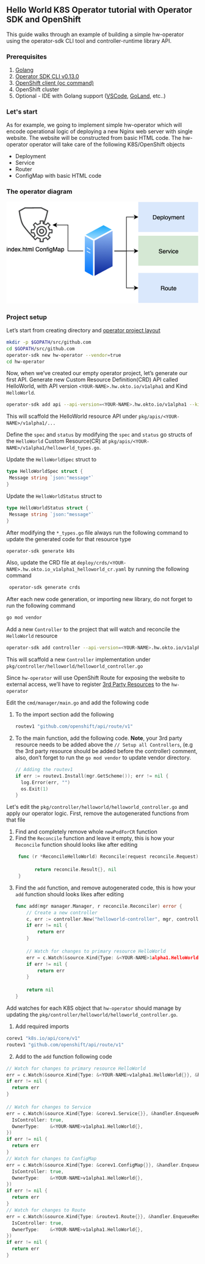 ## Hello World K8S Operator tutorial with Operator SDK and OpenShift

This guide walks through an example of building a simple hw-operator using the operator-sdk CLI tool and controller-runtime library API.

### Prerequisites 
1. [Golang](https://golang.org/doc/install) 
2. [Operator SDK CLI v0.13.0](https://github.com/operator-framework/operator-sdk/releases/tag/v0.13.0)
3. [OpenShift client (oc command)](https://mirror.openshift.com/pub/openshift-v4/clients/ocp/latest/)
4. OpenShift cluster
5. Optional - IDE with Golang support ([VSCode](https://code.visualstudio.com/download), [GoLand](https://www.jetbrains.com/go), etc..)


### Let's start

As for example, we going to implement simple hw-operator which will encode operational logic of deploying a new Nginx web server with single website. The website will be constructed from basic HTML code.
The hw-operator operator will take care of the following K8S/OpenShift objects
* Deployment
* Service
* Router
* ConfigMap with basic HTML code

### The operator diagram

![diagram](hw-operator-diagram.png)

### Project setup 
Let’s start from creating directory and [operator project layout](https://github.com/operator-framework/operator-sdk/blob/master/doc/project_layout.md)

```bash
mkdir -p $GOPATH/src/github.com
cd $GOPATH/src/github.com
operator-sdk new hw-operator --vendor=true
cd hw-operator
```

Now, when we’ve created our empty operator project, let’s generate our first API. 
Generate new Custom Resource Definition(CRD) API called HelloWorld, 
with API version `<YOUR-NAME>.hw.okto.io/v1alpha1` and Kind `HelloWorld`.

```bash
operator-sdk add api --api-version=<YOUR-NAME>.hw.okto.io/v1alpha1 --kind=HelloWorld
```
This will scaffold the HelloWorld resource API under `pkg/apis/<YOUR-NAME>/v1alpha1/...`

Define the `spec` and `status` by modifying the `spec` and `status` go structs of the `HelloWorld` Custom Resource(CR) at `pkg/apis/<YOUR-NAME>/v1alpha1/helloworld_types.go`.

Update the `HelloWorldSpec` struct to

```go
type HelloWorldSpec struct {
 Message string `json:"message"`
}
```

Update the `HelloWorldStatus` struct to

```go
type HelloWorldStatus struct {
 Message string `json:"message"`
}
```

After modifying the `*_types.go` file always run the following command to update the generated code for that resource type

```bash
operator-sdk generate k8s
```

Also, update the CRD file at `deploy/crds/<YOUR-NAME>.hw.okto.io_v1alpha1_helloworld_cr.yaml` by running the following command
```bash
 operator-sdk generate crds
``` 

After each new code generation, or importing new library, do not forget to run the following command
```bash
go mod vendor
```

Add a new `Controller` to the project that will watch and reconcile the `HelloWorld` resource 
```bash
operator-sdk add controller --api-version=<YOUR-NAME>.hw.okto.io/v1alpha1 --kind=HelloWorld
```
This will scaffold a new `Controller` implementation under `pkg/controller/helloworld/helloworld_controller.go`

Since `hw-operator` will use OpenShift Route for exposing the website to external access, we’ll have to register [3rd Party Resources](https://github.com/operator-framework/operator-sdk/blob/master/doc/user-guide.md#adding-3rd-party-resources-to-your-operator) to the `hw-operator`

Edit the `cmd/manager/main.go` and add the following code

1. To the import section add the following
    ```go
    routev1 "github.com/openshift/api/route/v1"
    ```
2. To the main function, add the following code. **Note**, your 3rd party resource needs to be added above the `// Setup all Controllers`, (e.g the 3rd party resource should be added before the controller) comment, also, don’t forget to run the `go mod vendor` to update vendor directory.

    ```go
    // Adding the routev1
    if err := routev1.Install(mgr.GetScheme()); err != nil {
      log.Error(err, "")
      os.Exit(1)
    }
    ```
    
Let's edit the `pkg/controller/helloworld/helloworld_controller.go` and apply our operator logic.
First, remove the autogenerated functions from that file
1. Find and completely remove whole `newPodForCR` function
2. Find the `Reconcile` function and leave it empty, this is how your `Reconcile` function should looks like after editing
   ```go
    func (r *ReconcileHelloWorld) Reconcile(request reconcile.Request) (reconcile.Result, error) {
	
	      return reconcile.Result{}, nil
    }
   ```
3. Find the `add` function, and remove autogenerated code, this is how your `add` function should looks likes after editing
    ```go
    func add(mgr manager.Manager, r reconcile.Reconciler) error {
    	// Create a new controller
    	c, err := controller.New("helloworld-controller", mgr, controller.Options{Reconciler: r})
    	if err != nil {
    		return err
    	}
    
    	// Watch for changes to primary resource HelloWorld
    	err = c.Watch(&source.Kind{Type: &<YOUR-NAME>1alpha1.HelloWorld{}}, &handler.EnqueueRequestForObject{})
    	if err != nil {
    		return err
    	}
    
    	return nil
    }
    ```

Add watches for each K8S object that `hw-operator` should manage by 
updating the `pkg/controller/helloworld/helloworld_controller.go`. 
1. Add required imports
  ```go
  corev1 "k8s.io/api/core/v1"
  routev1 "github.com/openshift/api/route/v1"
  ```
2. Add to the `add` function following code
  ```go
  // Watch for changes to primary resource HelloWorld
  err = c.Watch(&source.Kind{Type: &<YOUR-NAME>v1alpha1.HelloWorld{}}, &handler.EnqueueRequestForObject{})
  if err != nil {
    return err
  }
  
  // Watch for changes to Service
  err = c.Watch(&source.Kind{Type: &corev1.Service{}}, &handler.EnqueueRequestForOwner{
    IsController: true,
    OwnerType:    &<YOUR-NAME>v1alpha1.HelloWorld{},
  })
  if err != nil {
    return err
  }
  // Watch for changes to ConfigMap
  err = c.Watch(&source.Kind{Type: &corev1.ConfigMap{}}, &handler.EnqueueRequestForOwner{
    IsController: true,
    OwnerType:    &<YOUR-NAME>v1alpha1.HelloWorld{},
  })
  if err != nil {
    return err
  }
  // Watch for changes to Route
  err = c.Watch(&source.Kind{Type: &routev1.Route{}}, &handler.EnqueueRequestForOwner{
    IsController: true,
    OwnerType:    &<YOUR-NAME>v1alpha1.HelloWorld{},
  })
  if err != nil {
    return err
  }
  ```